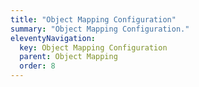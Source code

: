 ```yaml
---
title: "Object Mapping Configuration"
summary: "Object Mapping Configuration."
eleventyNavigation:
  key: Object Mapping Configuration
  parent: Object Mapping
  order: 8
---
```

